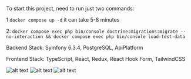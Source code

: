 To start this project, need to run just two commands:

1:``docker compose up -d`` it can take 5-8 minutes

2: ``docker compose exec php bin/console doctrine:migrations:migrate --no-interaction && docker compose exec php bin/console load-test-data``

Backend Stack: Symfony 6.3.4, PostgreSQL, ApiPlatform

Frontend Stack: TypeScript, React, Redux, React Hook Form, TailwindCSS

![alt text](https://sun9-29.userapi.com/impg/nrHV9tzCg5ZPRr69OWtW_DMaJyuXHFKo6k7WHw/YP39pETKV1o.jpg?size=874x588&quality=95&sign=598e299f8098c5af49e34330c5173b6b&type=album)
![alt text](https://sun9-49.userapi.com/impg/tG0qZF25pU0p4tBMJDyeBuTf2em_rEIhPGq-aw/ieSEkqGoUEc.jpg?size=966x759&quality=95&sign=6160b35a05a972856d0f9297bf7c3f7a&type=album)
![alt text](https://sun9-66.userapi.com/impg/f7BivMv75AZeCANw36uJvZaWMsYEX0H3PjKJzg/hDZxMeRAvpM.jpg?size=391x436&quality=95&sign=ae9b3e1029c6afb4ab7b5b3354ea4617&type=album)